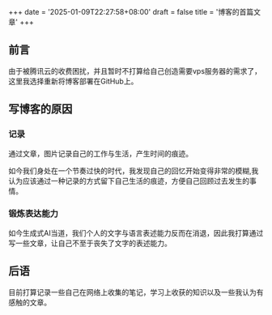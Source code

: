 +++
date = '2025-01-09T22:27:58+08:00'
draft = false
title = '博客的首篇文章'
+++
## 前言
由于被腾讯云的收费困扰，并且暂时不打算给自己创造需要vps服务器的需求了，这里我选择重新将博客部署在GitHub上。
## 写博客的原因

### 记录

通过文章，图片记录自己的工作与生活，产生时间的痕迹。

如今我们身处在一个节奏过快的时代，我发现自己的回忆开始变得非常的模糊,我认为应该通过一种记录的方式留下自己生活的痕迹，方便自己回顾过去发生的事情。

### 锻炼表达能力

如今生成式AI当道，我们个人的文字与语言表述能力反而在消退，因此我打算通过写一些文章，让自己不至于丧失了文字的表述能力。

## 后语

目前打算记录一些自己在网络上收集的笔记，学习上收获的知识以及一些我认为有感触的文章。